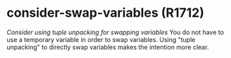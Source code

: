 # consider-swap-variables (R1712)
*Consider using tuple unpacking for swapping variables* You do not have
to use a temporary variable in order to swap variables. Using \"tuple
unpacking\" to directly swap variables makes the intention more clear.

